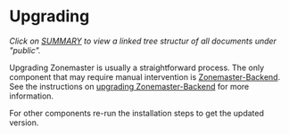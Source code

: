 # Upgrading

*Click on [SUMMARY](../SUMMARY.md) to view a linked tree structur of all documents
under "public".*

Upgrading Zonemaster is usually a straightforward process. The only component
that may require manual intervention is [Zonemaster-Backend]. See the
instructions on [upgrading Zonemaster-Backend] for more information.

For other components re-run the installation steps to get the updated version.

[upgrading Zonemaster-Backend]: backend.md
[Zonemaster-Backend]:           https://github.com/zonemaster/zonemaster-backend
